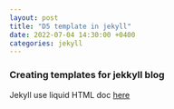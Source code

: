 ```yaml
---
layout: post
title: "D5 template in jekyll"
date: 2022-07-04 14:30:00 +0400
categories: jekyll
---
```


### Creating templates for jekkyll blog



Jekyll use liquid HTML doc [here]( https://shopify.github.io/liquid/)




<script src="https://utteranc.es/client.js"
        repo="sosaheri/sosaheri"
        issue-term="pathname"
        theme="github-light"
        crossorigin="anonymous"
        async>
        </script>